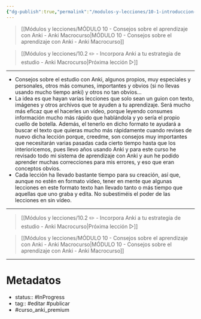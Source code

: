 ```yaml
---
{"dg-publish":true,"permalink":"/modulos-y-lecciones/10-1-introduccion-al-modulo-10-anki-macrocurso/","noteIcon":""}
---
```



> [[Módulos y lecciones/MÓDULO 10 - Consejos sobre el aprendizaje con Anki - Anki Macrocurso\|MÓDULO 10 - Consejos sobre el aprendizaje con Anki - Anki Macrocurso]]

> [[Módulos y lecciones/10.2 ✏️ - Incorpora Anki a tu estrategia de estudio - Anki Macrocurso\|Próxima lección ▷]]

---

- Consejos sobre el estudio con Anki, algunos propios, muy especiales y personales, otros más comunes, importantes y obvios (si no llevas usando mucho tiempo anki) y otros no tan obvios...
- La idea es que hayan varias lecciones que solo sean un guion con texto, imágenes y otros archivos que te ayuden a tu aprendizaje. Será mucho más eficaz que el hacerles un vídeo, porque leyendo consumes información mucho más rápido que hablándola y yo sería el propio cuello de botella. Además, el tenerlo en dicho formato te ayudará a buscar el texto que quieras mucho más rápidamente cuando revises de nuevo dicha lección porque, creedme, son consejos muy importantes que necesitarán varias pasadas cada cierto tiempo hasta que los interioricemos, pues llevo años usando Anki y para este curso he revisado todo mi sistema de aprendizaje con Anki y aun he podido aprender muchas correcciones para mis errores, y eso que eran conceptos obvios.
- Cada lección ha llevado bastante tiempo para su creación, así que, aunque no estén en formato vídeo, tener en mente que algunas lecciones en este formato texto han llevado tanto o más tiempo que aquellas que uno graba y edita. No subestiméis el poder de las lecciones en sin vídeo.

---

> [[Módulos y lecciones/10.2 ✏️ - Incorpora Anki a tu estrategia de estudio - Anki Macrocurso\|Próxima lección ▷]]

> [[Módulos y lecciones/MÓDULO 10 - Consejos sobre el aprendizaje con Anki - Anki Macrocurso\|MÓDULO 10 - Consejos sobre el aprendizaje con Anki - Anki Macrocurso]]

---

# Metadatos
- status:: #InProgress  
- tag:: #editar #publicar
- #curso_anki_premium